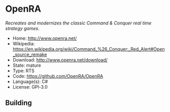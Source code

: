 # OpenRA

_Recreates and modernizes the classic Command & Conquer real time strategy games._

- Home: http://www.openra.net/
- Wikipedia: <https://en.wikipedia.org/wiki/Command_%26_Conquer:_Red_Alert#Open_source_remake>
- Download: http://www.openra.net/download/
- State: mature
- Type: RTS
- Code: https://github.com/OpenRA/OpenRA
- Language(s): C#
- License: GPl-3.0

## Building

